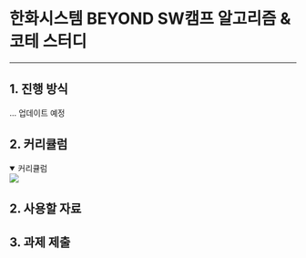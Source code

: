 # 한화시스템 BEYOND SW캠프 알고리즘 & 코테 스터디
---
## 1. 진행 방식
... 업데이트 예정

## 2. 커리큘럼
<details open>
  <summary>커리큘럼</summary>
<img src="https://github.com/user-attachments/assets/7ecc9c75-ecf8-4b3e-a798-64ed0b426c83" />
</details>

## 2. 사용할 자료


## 3. 과제 제출 


